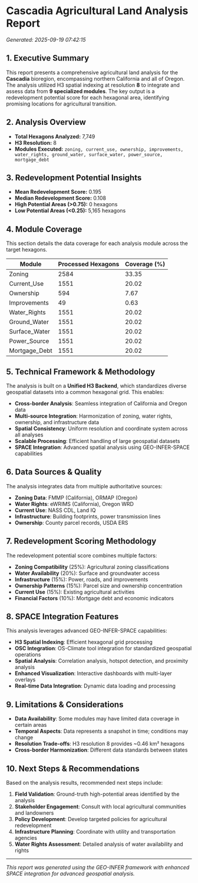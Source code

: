 # Cascadia Agricultural Land Analysis Report
*Generated: 2025-09-19 07:42:15*

## 1. Executive Summary
This report presents a comprehensive agricultural land analysis for the **Cascadia** bioregion, encompassing northern California and all of Oregon.
The analysis utilized H3 spatial indexing at resolution **8** to integrate and assess data from **9 specialized modules**. The key output is a redevelopment potential score for each hexagonal area, identifying promising locations for agricultural transition.

## 2. Analysis Overview
- **Total Hexagons Analyzed:** 7,749
- **H3 Resolution:** 8
- **Modules Executed:** `zoning, current_use, ownership, improvements, water_rights, ground_water, surface_water, power_source, mortgage_debt`

## 3. Redevelopment Potential Insights
- **Mean Redevelopment Score:** 0.195
- **Median Redevelopment Score:** 0.108
- **High Potential Areas (>0.75):** 0 hexagons
- **Low Potential Areas (<0.25):** 5,165 hexagons

## 4. Module Coverage
This section details the data coverage for each analysis module across the target hexagons.

| Module                    | Processed Hexagons | Coverage (%) |
|---------------------------|--------------------|--------------|
| Zoning                    |             2584 |       33.35 |
| Current_Use               |             1551 |       20.02 |
| Ownership                 |              594 |        7.67 |
| Improvements              |               49 |        0.63 |
| Water_Rights              |             1551 |       20.02 |
| Ground_Water              |             1551 |       20.02 |
| Surface_Water             |             1551 |       20.02 |
| Power_Source              |             1551 |       20.02 |
| Mortgage_Debt             |             1551 |       20.02 |

## 5. Technical Framework & Methodology
The analysis is built on a **Unified H3 Backend**, which standardizes diverse geospatial datasets into a common hexagonal grid. This enables:

- **Cross-border Analysis**: Seamless integration of California and Oregon data
- **Multi-source Integration**: Harmonization of zoning, water rights, ownership, and infrastructure data
- **Spatial Consistency**: Uniform resolution and coordinate system across all analyses
- **Scalable Processing**: Efficient handling of large geospatial datasets
- **SPACE Integration**: Advanced spatial analysis using GEO-INFER-SPACE capabilities

## 6. Data Sources & Quality
The analysis integrates data from multiple authoritative sources:

- **Zoning Data**: FMMP (California), ORMAP (Oregon)
- **Water Rights**: eWRIMS (California), Oregon WRD
- **Current Use**: NASS CDL, Land IQ
- **Infrastructure**: Building footprints, power transmission lines
- **Ownership**: County parcel records, USDA ERS

## 7. Redevelopment Scoring Methodology
The redevelopment potential score combines multiple factors:

- **Zoning Compatibility** (25%): Agricultural zoning classifications
- **Water Availability** (20%): Surface and groundwater access
- **Infrastructure** (15%): Power, roads, and improvements
- **Ownership Patterns** (15%): Parcel size and ownership concentration
- **Current Use** (15%): Existing agricultural activities
- **Financial Factors** (10%): Mortgage debt and economic indicators

## 8. SPACE Integration Features
This analysis leverages advanced GEO-INFER-SPACE capabilities:

- **H3 Spatial Indexing**: Efficient hexagonal grid processing
- **OSC Integration**: OS-Climate tool integration for standardized geospatial operations
- **Spatial Analysis**: Correlation analysis, hotspot detection, and proximity analysis
- **Enhanced Visualization**: Interactive dashboards with multi-layer overlays
- **Real-time Data Integration**: Dynamic data loading and processing

## 9. Limitations & Considerations
- **Data Availability**: Some modules may have limited data coverage in certain areas
- **Temporal Aspects**: Data represents a snapshot in time; conditions may change
- **Resolution Trade-offs**: H3 resolution 8 provides ~0.46 km² hexagons
- **Cross-border Harmonization**: Different data standards between states

## 10. Next Steps & Recommendations
Based on the analysis results, recommended next steps include:

1. **Field Validation**: Ground-truth high-potential areas identified by the analysis
2. **Stakeholder Engagement**: Consult with local agricultural communities and landowners
3. **Policy Development**: Develop targeted policies for agricultural redevelopment
4. **Infrastructure Planning**: Coordinate with utility and transportation agencies
5. **Water Rights Assessment**: Detailed analysis of water availability and rights

---
*This report was generated using the GEO-INFER framework with enhanced SPACE integration for advanced geospatial analysis.*
